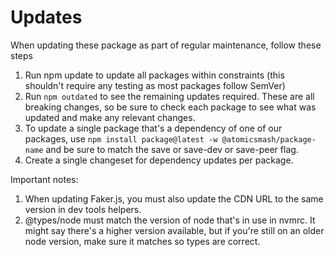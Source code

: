 # Updates

When updating these package as part of regular maintenance, follow these steps

1. Run npm update to update all packages within constraints (this shouldn't require any testing as most packages follow SemVer)
2. Run `npm outdated` to see the remaining updates required. These are all breaking changes, so be sure to check each package to see what was updated and make any relevant changes.
3. To update a single package that's a dependency of one of our packages, use `npm install package@latest -w @atomicsmash/package-name` and be sure to match the save or save-dev or save-peer flag.
4. Create a single changeset for dependency updates per package.

Important notes:

1. When updating Faker.js, you must also update the CDN URL to the same version in dev tools helpers.
2. @types/node must match the version of node that's in use in nvmrc. It might say there's a higher version available, but if you're still on an older node version, make sure it matches so types are correct.
